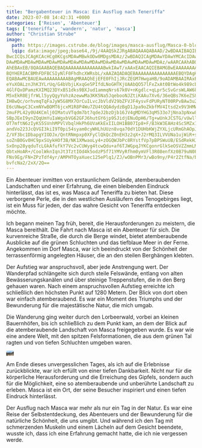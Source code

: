 ```yaml
---
title: "Bergabenteuer in Masca: Ein Ausflug nach Teneriffa"
date: 2023-07-08 14:42:31 +0000
categories: ['Reisen', 'Abenteuer']
tags: ['teneriffa', 'wandern', 'natur', 'masca']
author: "Christian Strube"
image:
  path: https://images.cstrube.de/blog/images/masca-ausflug/Masca-0-blog-cstrube-de.webp
  lqip: data:image/jpeg;base64,/9j/4AAQSkZJRgABAQAAAQABAAD/2wBDAAIBAQIBAQICAgICAgICAwUDAwMDAwYEBAMFBwYHBwcG
BwcICQsJCAgKCAcHCg0KCgsMDAwMBwkODw0MDgsMDAz/2wBDAQICAgMDAwYDAwYMCAcIDAwMDAwM
DAwMDAwMDAwMDAwMDAwMDAwMDAwMDAwMDAwMDAwMDAwMDAwMDAwMDAwMDAz/wAARCAAhABQDAREA
AhEBAxEB/8QAGAABAQEBAQAAAAAAAAAAAAAABwkIAwT/xAAxEAACAQIEBAMGBwEAAAAAAAABAgME
BQYHERIACBMhFDFBCSIyNlF0FhdhcXWRsbL/xAAZAQADAQEBAAAAAAAAAAAAAAAEBQYDAgH/xAAs
EQABAwMCBAUEAwAAAAAAAAABAgMRAAQhEjEFE0FhIjJRcZEGM7HwgaHB/9oADAMBAAIRAxEAPwCc
eYuXOALznJhK3YLrUq/G4bVbjLKxqGe5PIfdLNoGHTKjUAAbQO57lFxZxAt0BtWo4k989cbbUCw4
4GlFQxOPamzKXIMQ23DYxBS1dks9BXJud1ammqNrs67k0V+nKgdlc+qLpr5cSvGrsWLAW6kLWQQl
M5xEkR0EjfrWLl5yyQgyYohzAzewwMa3KK5Na5JqebooNJZtiKAAu7Xv6/36eQBs7K6eZS8kFOrO
IH8wQc/orhvmqTqFaJyW5G8MX7OrCuILvcJbVldV29bZFVJF4ysvFdPURyNT00RPvBAw3u2qIpHx
E6cUNwpC3CxmNYwBOMT6jcxM1R8P4Wu7ZU4tQQAdydzBgD1Jpa9oZkbfMV4Itsd2x9V3HMWjoq8Q
2muFPL42y0U4KCmlj0IMatuVTqdm7bt7qdeJ2bzDjb16JV4gMDYHG3qM533o7jNna3pNxw8JGhKZ
SBpJEeI9ynZQqUmYuIaWgxbVG62GFJ6hutGY6jp9SJidjENuOpH6/Tg+wUnkJCSTG/vUwllcCDW2
OT7mftN6zIyKS5SVnhMPVlVbqlHkPh6UVaKkExIILOH1BB07Ip8+F/B3kW3EAHz4Sc5MZx1PTHtR
andVo223JcQVGI3kiI9T0pi54syam0cyWHLhUUzn8vqa70dY1DUHbKWjZYXLjcURmGhAOpJ01BAI
Z/VF3bc1DbapgYIODJx/QntRNmpxp0XFyClQkQcZ0nEH3z2qX+J2rMQ3ILVVUNa1ujWiR+s0qqiD
soZnB0Gv0HC9pxSUykHOf3B/NK1XMwaoLy4+zOGQWJbPc8RYstfVp7pBPSWuUB/ESdRekHJ+FBJo
SxOnp28yqduTcLGkAfufkY7Vc2vCUWyg4tcwQdu+af6TJWGpqJYKCgonrGlkSeOSVZZmmLMzs7DX
QbtxHoAR+/CoolWknIqnJt3TztIOd4k5odzP5f71YMVyRfhm0ymVFl3R08enfXz0B79uN0FceYiv
FNs9Eg/FN+ZPzTdf4yr/AMPHTOyaXuec125ePlq1/ZJ/wOBnPMr3/wBo9ny/P4r2ZtfNa/bR/wCc
bvfcNa2/2xX/2Q==
---
```


Ein Abenteuer inmitten von erstaunlichem Gelände, atemberaubenden Landschaften und einer Erfahrung, die einen bleibenden Eindruck hinterlässt, das ist es, was Masca auf Teneriffa zu bieten hat. Diese verborgene Perle, die in den westlichen Ausläufern des Tenogebirges liegt, ist ein Muss für jeden, der das wahre Gesicht von Teneriffa entdecken möchte.

Ich begann meinen Tag früh, bereit, die Herausforderungen zu meistern, die Masca bereithält. Die Fahrt nach Masca ist ein Abenteuer für sich. Die kurvenreiche Straße, die durch die Berge windet, bietet atemberaubende Ausblicke auf die grünen Schluchten und das tiefblaue Meer in der Ferne. Angekommen im Dorf Masca, war ich beeindruckt von der Schönheit der terrassenförmig angelegten Häuser, die an den steilen Berghängen klebten.

Der Aufstieg war anspruchsvoll, aber jede Anstrengung wert. Der Wanderpfad schlängelte sich durch steile Felswände, entlang von alten Bewässerungskanälen und über steinige Treppenstufen, die in den Berg gehauen waren. Nach einem anspruchsvollen Aufstieg erreichte ich schließlich den höchsten Punkt auf 1280 Metern. Der Blick von dort oben war einfach atemberaubend. Es war ein Moment des Triumphs und der Bewunderung für die majestätische Natur, die mich umgab.

Die Wanderung ging weiter durch den Lorbeerwald, vorbei an kleinen Bauernhöfen, bis ich schließlich zu dem Punkt kam, an dem der Blick auf die atemberaubende Landschaft von Masca freigegeben wurde. Es war wie eine andere Welt, mit den spitzen Felsformationen, die aus dem grünen Tal ragten und von tiefen Schluchten umgeben waren.

<img src="data:image/jpeg;base64,/9j/4AAQSkZJRgABAQAAAQABAAD/2wBDAAIBAQIBAQICAgICAgICAwUDAwMDAwYEBAMFBwYHBwcG
BwcICQsJCAgKCAcHCg0KCgsMDAwMBwkODw0MDgsMDAz/2wBDAQICAgMDAwYDAwYMCAcIDAwMDAwM
DAwMDAwMDAwMDAwMDAwMDAwMDAwMDAwMDAwMDAwMDAwMDAwMDAwMDAwMDAz/wAARCAANABQDAREA
AhEBAxEB/8QAFQABAQAAAAAAAAAAAAAAAAAABQf/xAAnEAABBAEDAwQDAQAAAAAAAAABAgMEEQUG
ByEACBIJIjFBExQy0f/EABkBAAMAAwAAAAAAAAAAAAAAAAIDBgAFB//EACYRAAIABQIFBQAAAAAA
AAAAAAECAAMEESEGQRJRYZGhMWKSscH/2gAMAwEAAhEDEQA/AKWn1xdF5Lb17KJ21jzpK5H6xcYy
qREWEkeSkLcSFJV8jxKTXHuo31bUWpRMAWZMKvy27/kSFTpoy7lFDKd9+0IYr1WNNs405MbNsF9L
RWw1IzjMplxVceSAj45s/dXXWVurrKZYmm/THn1gKTS6hw7ICOufEQ3UvqW766hyy5LWQ21w8cgJ
aiNaLiJbaSOPbalKq7PuJPz9UOptNVVKYExs+6/3G/fT9I9iZa/GAOwjtz0nuNtnKhzYclmM44iQ
lDD9eC3wpxfKgokWBwTRrkfFc/aY01uJzmwiuoQDLsYtuyPbBonUkBibIx0yU648+wVS5P5SUtOl
AvxSlJur/n/enEcJsc4h6SEN8QlI7eMVLQzLgPDEtTmkvqjs4+G42hRH15tKI4AFChxdWT0245Dt
ANLS9rR//9k=" data-src="[URL-des-echten-Bildes](https://images.cstrube.de/blog/images/masca-ausflug/Masca-1-blog-cstrube-de.webp)" alt="*Christian am Höhepunkt der Wanderung*" class="lazyload">


Am Ende dieses unvergesslichen Tages, als ich auf die Erlebnisse zurückblickte, war ich erfüllt von einer tiefen Dankbarkeit. Nicht nur für die körperliche Herausforderung und die Erreichung des Gipfels, sondern auch für die Möglichkeit, eine so atemberaubende und unberührte Landschaft zu erleben. Masca ist ein Ort, der seine Besucher inspiriert und einen tiefen Eindruck hinterlässt.

Der Ausflug nach Masca war mehr als nur ein Tag in der Natur. Es war eine Reise der Selbstentdeckung, des Abenteuers und der Bewunderung für die natürliche Schönheit, die uns umgibt. Und während ich den Tag mit schmerzenden Muskeln und einem Lächeln auf dem Gesicht beendete, wusste ich, dass ich eine Erfahrung gemacht hatte, die ich nie vergessen werde.